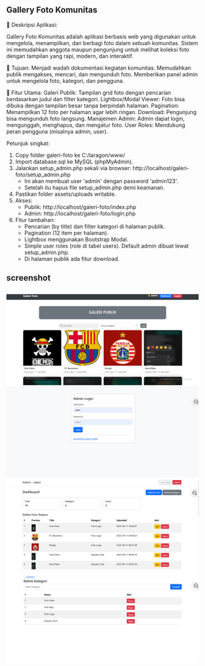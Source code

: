 ## Gallery Foto Komunitas
📌 Deskripsi Aplikasi:

Gallery Foto Komunitas adalah aplikasi berbasis web yang digunakan untuk mengelola, menampilkan, dan berbagi foto dalam sebuah komunitas. Sistem ini memudahkan anggota maupun pengunjung untuk melihat koleksi foto dengan tampilan yang rapi, modern, dan interaktif.

🎯 Tujuan:
   Menjadi wadah dokumentasi kegiatan komunitas.
   Memudahkan publik mengakses, mencari, dan mengunduh foto.
   Memberikan panel admin untuk mengelola foto, kategori, dan pengguna.

🔑 Fitur Utama:
   Galeri Publik: Tampilan grid foto dengan pencarian berdasarkan judul dan filter kategori.
   Lightbox/Modal Viewer: Foto bisa dibuka dengan tampilan besar tanpa berpindah halaman.
   Pagination: Menampilkan 12 foto per halaman agar lebih ringan.
   Download: Pengunjung bisa mengunduh foto langsung.
   Manajemen Admin: Admin dapat login, mengunggah, menghapus, dan mengatur foto.
   User Roles: Mendukung peran pengguna (misalnya admin, user).

Petunjuk singkat:
1. Copy folder galeri-foto ke C:/laragon/www/
2. Import database.sql ke MySQL (phpMyAdmin).
3. Jalankan setup_admin.php sekali via browser: http://localhost/galeri-foto/setup_admin.php
   - Ini akan membuat user 'admin' dengan password 'admin123'.
   - Setelah itu hapus file setup_admin.php demi keamanan.
4. Pastikan folder assets/uploads writable.
5. Akses:
   - Publik: http://localhost/galeri-foto/index.php
   - Admin: http://localhost/galeri-foto/login.php
6. Fitur tambahan:
   - Pencarian (by title) dan filter kategori di halaman publik.
   - Pagination (12 item per halaman).
   - Lightbox menggunakan Bootstrap Modal.
   - Simple user roles (role di tabel users). Default admin dibuat lewat setup_admin.php.
   - Di halaman publik ada fitur download.

screenshot 
---
![Gallery](/docs/gallery.PNG)
![login](image.png)
![dashboard admin](/docs/image-1.png)
![kelola kategori](/docs/image-2.png)
---